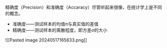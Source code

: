 精确度（Precision）和准确度（Accaracy）尽管听起来很像，在统计学上是不同的概念。

+ 准确度——测试样本的均值$\pi$与真实值的差值
+ 精确度——测试样本的离散程度，即方差$\sigma$的大小

![[Pasted image 20240517165633.png]]